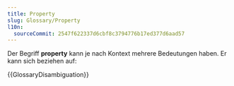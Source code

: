 ```yaml
---
title: Property
slug: Glossary/Property
l10n:
  sourceCommit: 2547f622337d6cbf8c3794776b17ed377d6aad57
---
```


Der Begriff **property** kann je nach Kontext mehrere Bedeutungen haben. Er kann sich beziehen auf:

{{GlossaryDisambiguation}}
